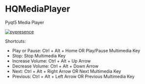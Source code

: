 # HQMediaPlayer
Pyqt5 Media Player

[![pypresence](https://img.shields.io/badge/using-pypresence-00bb88.svg?style=for-the-badge&logo=discord&logoWidth=20)](https://github.com/qwertyquerty/pypresence)

Shortcuts:

- Play or Pause: Ctrl + Alt + Home OR Play/Pause Multimedia Key
- Stop: Stop Multimedia Key
- Increase Volume: Ctrl + Alt + Up Arrow
- Decrease Volume: Ctrl + Alt + Down Arrow
- Next: Ctrl + Alt + Right Arrow OR Next Multimedia Key
- Previous: Ctrl + Alt + Left Arrow OR Previous Multimedia Key